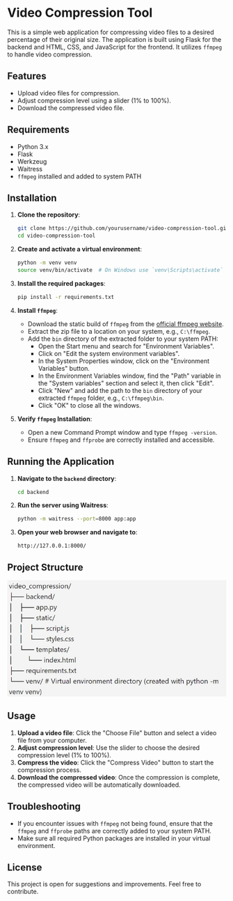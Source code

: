 # Video Compression Tool

This is a simple web application for compressing video files to a desired percentage of their original size. The application is built using Flask for the backend and HTML, CSS, and JavaScript for the frontend. It utilizes `ffmpeg` to handle video compression.

## Features

- Upload video files for compression.
- Adjust compression level using a slider (1% to 100%).
- Download the compressed video file.

## Requirements

- Python 3.x
- Flask
- Werkzeug
- Waitress
- `ffmpeg` installed and added to system PATH

## Installation

1. **Clone the repository**:

    ```sh
    git clone https://github.com/yourusername/video-compression-tool.git
    cd video-compression-tool
    ```

2. **Create and activate a virtual environment**:

    ```sh
    python -m venv venv
    source venv/bin/activate  # On Windows use `venv\Scripts\activate`
    ```

3. **Install the required packages**:

    ```sh
    pip install -r requirements.txt
    ```

4. **Install `ffmpeg`**:
    - Download the static build of `ffmpeg` from the [official ffmpeg website](https://ffmpeg.org/download.html).
    - Extract the zip file to a location on your system, e.g., `C:\ffmpeg`.
    - Add the `bin` directory of the extracted folder to your system PATH:
        - Open the Start menu and search for "Environment Variables".
        - Click on "Edit the system environment variables".
        - In the System Properties window, click on the "Environment Variables" button.
        - In the Environment Variables window, find the "Path" variable in the "System variables" section and select it, then click "Edit".
        - Click "New" and add the path to the `bin` directory of your extracted `ffmpeg` folder, e.g., `C:\ffmpeg\bin`.
        - Click "OK" to close all the windows.

5. **Verify `ffmpeg` Installation**:
    - Open a new Command Prompt window and type `ffmpeg -version`.
    - Ensure `ffmpeg` and `ffprobe` are correctly installed and accessible.

## Running the Application

1. **Navigate to the `backend` directory**:

    ```sh
    cd backend
    ```

2. **Run the server using Waitress**:

    ```sh
    python -m waitress --port=8000 app:app
    ```

3. **Open your web browser and navigate to**:

    ```
    http://127.0.0.1:8000/
    ```

## Project Structure

![Project Structure](backend/project_structure_final.jpg )

## Usage

1. **Upload a video file**: Click the "Choose File" button and select a video file from your computer.
2. **Adjust compression level**: Use the slider to choose the desired compression level (1% to 100%).
3. **Compress the video**: Click the "Compress Video" button to start the compression process.
4. **Download the compressed video**: Once the compression is complete, the compressed video will be automatically downloaded.

## Troubleshooting

- If you encounter issues with `ffmpeg` not being found, ensure that the `ffmpeg` and `ffprobe` paths are correctly added to your system PATH.
- Make sure all required Python packages are installed in your virtual environment.

## License

This project is open for suggestions and improvements. Feel free to contribute.
